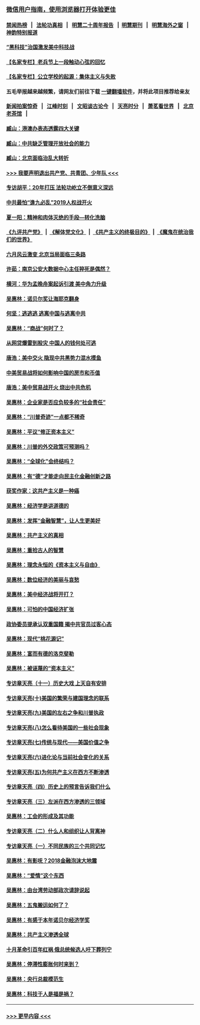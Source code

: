 ### [微信用户指南，使用浏览器打开体验更佳](https://github.com/gfw-breaker/banned-news1/blob/master/indexes/wechat-guide.md?t=0)
#### [禁闻热榜](热点新闻.md?t=0)  &nbsp;&nbsp;|&nbsp;&nbsp; [法轮功真相](https://github.com/gfw-breaker/truth/blob/master/README.md?t=0) &nbsp;&nbsp;|&nbsp;&nbsp; [明慧二十周年报告](https://github.com/gfw-breaker/mh-reports/blob/master/README.md?t=0) &nbsp;&nbsp;|&nbsp;&nbsp;[明慧期刊](https://github.com/gfw-breaker/mh-qikan) &nbsp;&nbsp;|&nbsp;&nbsp; [明慧海外之窗](https://github.com/gfw-breaker/mh-news/blob/master/README.md?t=0) &nbsp;&nbsp;|&nbsp;&nbsp; [神韵特别报道](https://github.com/gfw-breaker/mh-news/blob/master/shenyun.md?t=0)
#### [“黑科技”治国激发美中科技战](../pages/nsc423/n11638056.md?t=02030955) 
#### [【名家专栏】老兵节上一段触动心弦的回忆](../pages/nsc423/n11646016.md?t=02030955) 
#### [【名家专栏】公立学校的起源：集体主义与失败](../pages/nsc423/n11601833.md?t=02030955) 
#### 五毛举报越来越频繁，请网友们前往下载 [一键翻墙软件](https://github.com/gfw-breaker/ssr-accounts)，并将此项目推荐给亲友
#### [新闻拍案惊奇](https://github.com/gfw-breaker/banned-news1/blob/master/pages/link4.md) &nbsp;&nbsp;|&nbsp;&nbsp; [江峰时刻](https://github.com/gfw-breaker/banned-news1/blob/master/pages/link4.md) &nbsp;&nbsp;|&nbsp;&nbsp; [文昭谈古论今](https://github.com/gfw-breaker/banned-news1/blob/master/pages/link4.md) &nbsp;&nbsp;|&nbsp;&nbsp; [天亮时分](https://github.com/gfw-breaker/banned-news1/blob/master/pages/link4.md) &nbsp;&nbsp;|&nbsp;&nbsp; [萧茗看世界](https://github.com/gfw-breaker/banned-news1/blob/master/pages/link4.md) &nbsp;&nbsp;|&nbsp;&nbsp; [北京老茶馆](https://github.com/gfw-breaker/banned-news1/blob/master/pages/link4.md) &nbsp;&nbsp;|&nbsp;&nbsp; 
#### [臧山：港澳办表态透露四大关键](../pages/nsc423/n11421628.md?t=02030955) 
#### [臧山：中共缺乏管理开放社会的能力](../pages/nsc423/n11407457.md?t=02030955) 
#### [臧山：北京面临治乱大转折](../pages/nsc423/n11406895.md?t=02030955) 
#### [>>> 我要声明退出共产党、共青团、少年队 <<<](https://github.com/begood0513/goodnews/blob/master/quit/letter.md) 
#### [专访胡平：20年打压 法轮功屹立不倒意义深远](../pages/nsc423/n11398800.md?t=02030955) 
#### [中共最怕“逢九必乱”2019人权战开火](../pages/nsc423/n11385248.md?t=02030955) 
#### [夏一阳：精神和肉体灭绝的手段—转化洗脑](../pages/nsc423/n11368250.md?t=02030955) 
#### [《九评共产党》](https://github.com/begood0513/9ping.md/blob/master/README.md) &nbsp;|&nbsp; [《解体党文化》](../../../../jtdwh.md/blob/master/README.md)  &nbsp;|&nbsp; [《共产主义的终极目的》](../../../../gczydzjmd.md/blob/master/README.md) &nbsp;|&nbsp; [《魔鬼在统治我们的世界》](../../../../mgztzwmdsj.md/blob/master/README.md) 
#### [六月风云激变 北京当局面临三条路](../pages/nsc423/n11313668.md?t=02030955) 
#### [许茹：南京公安大数据中心主任猝死是偶然？](../pages/nsc423/n11064744.md?t=02030955) 
#### [横河：华为孟晚舟案起诉引渡 美中角力升级](../pages/nsc423/n11027230.md?t=02030955) 
#### [吴惠林：诺贝尔奖让海耶克翻身](../pages/nsc423/n10890049.md?t=02030955) 
#### [何坚：逃逃逃 逃离中国与逃离中共](../pages/nsc423/n10592891.md?t=02030955) 
#### [吴惠林：“商战”何时了？](../pages/nsc423/n10573558.md?t=02030955) 
#### [从网贷爆雷到股灾 中国人的钱何处可逃](../pages/nsc423/n10572800.md?t=02030955) 
#### [唐浩：美中交火 隐现中共黑势力混水摸鱼](../pages/nsc423/n10544040.md?t=02030955) 
#### [中美贸易战将如何影响中国的房市和币值](../pages/nsc423/n10543697.md?t=02030955) 
#### [唐浩：美中贸易战开火 烧出中共危机](../pages/nsc423/n10540126.md?t=02030955) 
#### [吴惠林：企业家是否应负较多的“社会责任”](../pages/nsc423/n10535022.md?t=02030955) 
#### [吴惠林：“川普奇迹”一点都不稀奇](../pages/nsc423/n10512808.md?t=02030955) 
#### [吴惠林：平议“修正资本主义”](../pages/nsc423/n10495724.md?t=02030955) 
#### [吴惠林：川普的外交政策可预测吗？](../pages/nsc423/n10462387.md?t=02030955) 
#### [吴惠林：“全球化”会终结吗？](../pages/nsc423/n10452838.md?t=02030955) 
#### [吴惠林：有“德”才能走向民主化金融创新之路](../pages/nsc423/n10432292.md?t=02030955) 
#### [获奖作家：这共产主义是一种癌](../pages/nsc423/n10431541.md?t=02030955) 
#### [吴惠林：经济学是讲道德的](../pages/nsc423/n10398014.md?t=02030955) 
#### [吴惠林：发挥“金融智慧”，让人生更美好](../pages/nsc423/n10375019.md?t=02030955) 
#### [吴惠林：共产主义的真相](../pages/nsc423/n10351394.md?t=02030955) 
#### [吴惠林：重拾古人的智慧](../pages/nsc423/n10337691.md?t=02030955) 
#### [吴惠林：理念永恒的《资本主义与自由》](../pages/nsc423/n10316274.md?t=02030955) 
#### [吴惠林：数位经济的美丽与哀愁](../pages/nsc423/n10292946.md?t=02030955) 
#### [吴惠林：美中经济战将开打？](../pages/nsc423/n10258825.md?t=02030955) 
#### [吴惠林：可怕的中国经济扩张](../pages/nsc423/n10219147.md?t=02030955) 
#### [政协委员提承认双重国籍 揭中共官员过客心态](../pages/nsc423/n10208809.md?t=02030955) 
#### [吴惠林：现代“桃花源记”](../pages/nsc423/n10185234.md?t=02030955) 
#### [吴惠林：富而有德的洛克斐勒](../pages/nsc423/n10142264.md?t=02030955) 
#### [吴惠林：被诬蔑的“资本主义”](../pages/nsc423/n10124816.md?t=02030955) 
#### [专访章天亮（十一）历史大戏 上天自有安排](../pages/nsc423/n10094905.md?t=02030955) 
#### [专访章天亮(十)美国的繁荣与建国理念的联系](../pages/nsc423/n10094899.md?t=02030955) 
#### [专访章天亮(九)美国的左右之争和川普执政](../pages/nsc423/n10094889.md?t=02030955) 
#### [专访章天亮(八)怎么看待美国的一些社会现象](../pages/nsc423/n10094857.md?t=02030955) 
#### [专访章天亮(七)传统与现代——美国价值之争](../pages/nsc423/n10093140.md?t=02030955) 
#### [专访章天亮(六)进化论与当前社会变化的关系](../pages/nsc423/n10092036.md?t=02030955) 
#### [专访章天亮(五)为何共产主义在西方不断渗透](../pages/nsc423/n10083620.md?t=02030955) 
#### [专访章天亮（四）历史上的预言告诉我们什么](../pages/nsc423/n10083606.md?t=02030955) 
#### [专访章天亮（三）左派在西方渗透的三领域](../pages/nsc423/n10081115.md?t=02030955) 
#### [吴惠林：工会的形成及其功能](../pages/nsc423/n10080633.md?t=02030955) 
#### [专访章天亮（二）什么人和组织让人背离神](../pages/nsc423/n10076637.md?t=02030955) 
#### [专访章天亮（一）不同民族的三个共同记忆](../pages/nsc423/n10074188.md?t=02030955) 
#### [吴惠林：有影呒？2018金融泡沫大地震](../pages/nsc423/n10040534.md?t=02030955) 
#### [吴惠林：“爱情”这个东西](../pages/nsc423/n10019423.md?t=02030955) 
#### [吴惠林：由台湾劳动部政次请辞说起](../pages/nsc423/n9979679.md?t=02030955) 
#### [吴惠林：五鬼搬运如何了？](../pages/nsc423/n9925338.md?t=02030955) 
#### [吴惠林：有感于本年诺贝尔经济学奖](../pages/nsc423/n9871883.md?t=02030955) 
#### [吴惠林：共产主义渗透全球](../pages/nsc423/n9812748.md?t=02030955) 
#### [十月革命引百年红祸 俄总统候选人吁下葬列宁](../pages/nsc423/n9810182.md?t=02030955) 
#### [吴惠林：停滞性膨胀何时来到？](../pages/nsc423/n9764136.md?t=02030955) 
#### [吴惠林：央行总裁模范生](../pages/nsc423/n9728134.md?t=02030955) 
#### [吴惠林：科技于人是福是祸？](../pages/nsc423/n9672982.md?t=02030955) 

----
#### [ >>> 更早内容 <<< ](../indexes/nsc423-earlier.md)
